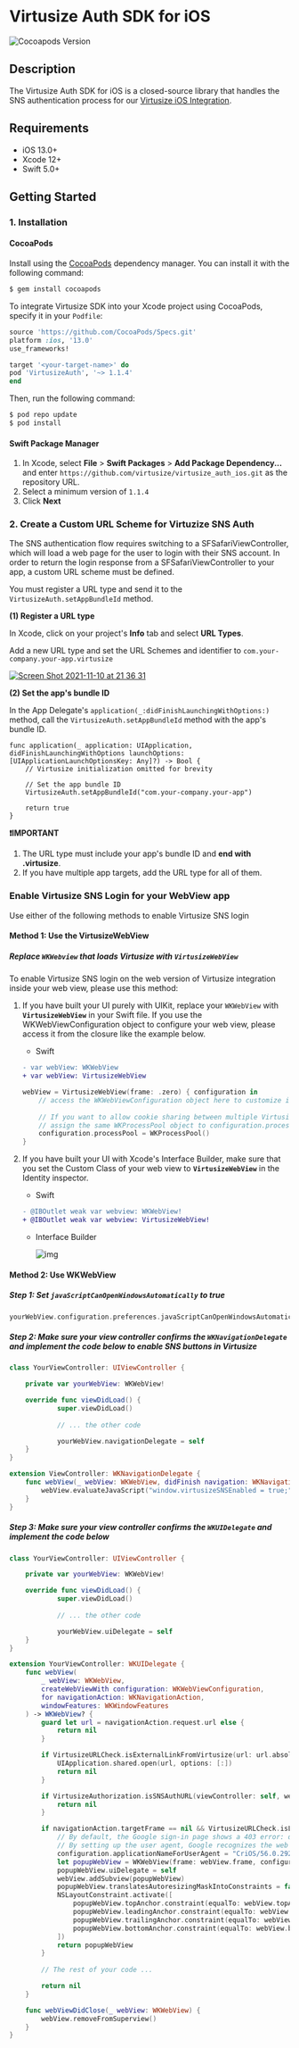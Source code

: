 # Virtusize Auth SDK for iOS

![Cocoapods Version](https://img.shields.io/cocoapods/v/VirtusizeAuth)



## Description

The Virtusize Auth SDK for iOS is a closed-source library that handles the SNS authentication process for our [Virtusize iOS Integration](https://github.com/virtusize/integration_ios).



## Requirements

- iOS 13.0+
- Xcode 12+
- Swift 5.0+



## Getting Started

### 1. Installation

#### CocoaPods

Install using the [CocoaPods](https://cocoapods.org/) dependency manager. You can install it with the following command:

```bash
$ gem install cocoapods
```

To integrate Virtusize SDK into your Xcode project using CocoaPods, specify it in your `Podfile`:

```ruby
source 'https://github.com/CocoaPods/Specs.git'
platform :ios, '13.0'
use_frameworks!

target '<your-target-name>' do
pod 'VirtusizeAuth', '~> 1.1.4'
end
```

Then, run the following command:

```bash
$ pod repo update
$ pod install
```

#### Swift Package Manager

1. In Xcode, select **File** > **Swift Packages** > **Add Package Dependency...** and enter `https://github.com/virtusize/virtusize_auth_ios.git` as the repository URL.
2. Select a minimum version of `1.1.4`
3. Click **Next**



### 2. Create a Custom URL Scheme for Virtuzize SNS Auth

The SNS authentication flow requires switching to a SFSafariViewController, which will load a web page for the user to login with their SNS account. In order to return the login response from a SFSafariViewController to your app, a custom URL scheme must be defined.

You must register a URL type and send it to the `VirtusizeAuth.setAppBundleId` method.

**(1) Register a URL type**

In Xcode, click on your project's **Info** tab and select **URL Types**.

Add a new URL type and set the URL Schemes and identifier to `com.your-company.your-app.virtusize`

[![Screen Shot 2021-11-10 at 21 36 31](https://user-images.githubusercontent.com/7802052/141114271-373fb239-91f8-4176-830b-5bc505e45017.png)](https://user-images.githubusercontent.com/7802052/141114271-373fb239-91f8-4176-830b-5bc505e45017.png)

**(2) Set the app's bundle ID**

In the App Delegate's `application(_:didFinishLaunchingWithOptions:)` method, call the `VirtusizeAuth.setAppBundleId` method with the app's bundle ID.

```
func application(_ application: UIApplication, didFinishLaunchingWithOptions launchOptions: [UIApplicationLaunchOptionsKey: Any]?) -> Bool {
	// Virtusize initialization omitted for brevity

	// Set the app bundle ID
	VirtusizeAuth.setAppBundleId("com.your-company.your-app")

	return true
}
```

**❗IMPORTANT**

1. The URL type must include your app's bundle ID and **end with .virtusize**.
2. If you have multiple app targets, add the URL type for all of them.



### Enable Virtusize SNS Login for your WebView app

Use either of the following methods to enable Virtusize SNS login

#### Method 1: Use the VirtusizeWebView

##### Replace `WKWebview` that loads Virtusize with `VirtusizeWebView`

To enable Virtusize SNS login on the web version of Virtusize integration inside your web view, please use this method:

1. If you have built your UI purely with UIKit, replace your `WKWebView` with **`VirtusizeWebView`** in your Swift file. If you use the WKWebViewConfiguration object to configure your web view, please access it from the closure like the example below.

   - Swift

   ```diff
   - var webView: WKWebView
   + var webView: VirtusizeWebView
   ```

   ```swift
   webView = VirtusizeWebView(frame: .zero) { configuration in
       // access the WKWebViewConfiguration object here to customize it
       
       // If you want to allow cookie sharing between multiple VirtusizeWebViews,
       // assign the same WKProcessPool object to configuration.processPool
       configuration.processPool = WKProcessPool()
   }
   ```

2. If you have built your UI with Xcode's Interface Builder, make sure that you set the Custom Class of your web view to **`VirtusizeWebView`** in the Identity inspector.

   - Swift

   ```diff
   - @IBOutlet weak var webview: WKWebView!
   + @IBOutlet weak var webview: VirtusizeWebView!
   ```

   - Interface Builder

     ![img](https://user-images.githubusercontent.com/7802052/121308895-87e3b500-c93c-11eb-8745-f4bf22bccdba.png)

#### Method 2: Use WKWebView

##### Step 1: Set `javaScriptCanOpenWindowsAutomatically` to true

```swift
yourWebView.configuration.preferences.javaScriptCanOpenWindowsAutomatically = true
```

##### Step 2: Make sure your view controller confirms the `WKNavigationDelegate` and implement the code below to enable SNS buttons in Virtusize

```swift
class YourViewController: UIViewController {

    private var yourWebView: WKWebView!

    override func viewDidLoad() {
            super.viewDidLoad()
            
            // ... the other code

            yourWebView.navigationDelegate = self
    }
}

extension ViewController: WKNavigationDelegate {
    func webView(_ webView: WKWebView, didFinish navigation: WKNavigation!) {
        webView.evaluateJavaScript("window.virtusizeSNSEnabled = true;")
    }
}
```

##### Step 3: Make sure your view controller confirms the `WKUIDelegate` and implement the code below

```swift
class YourViewController: UIViewController {

	private var yourWebView: WKWebView!

	override func viewDidLoad() {
            super.viewDidLoad()
            
            // ... the other code

            yourWebView.uiDelegate = self
	}
}

extension YourViewController: WKUIDelegate {
	func webView(
		_ webView: WKWebView,
		createWebViewWith configuration: WKWebViewConfiguration,
		for navigationAction: WKNavigationAction,
		windowFeatures: WKWindowFeatures
	) -> WKWebView? {
		guard let url = navigationAction.request.url else {
			return nil
		}

		if VirtusizeURLCheck.isExternalLinkFromVirtusize(url: url.absoluteString) {
			UIApplication.shared.open(url, options: [:])
			return nil
		}

		if VirtusizeAuthorization.isSNSAuthURL(viewController: self, webView: webView, url: url) {
			return nil
		}

		if navigationAction.targetFrame == nil && VirtusizeURLCheck.isLinkFromSNSAuth(url: url.absoluteString) {
            // By default, the Google sign-in page shows a 403 error: disallowed_useragent if you are visiting it within a web view.
            // By setting up the user agent, Google recognizes the web view as a Safari browser
            configuration.applicationNameForUserAgent = "CriOS/56.0.2924.75 Mobile/14E5239e Safari/602.1"      
			let popupWebView = WKWebView(frame: webView.frame, configuration: configuration)
			popupWebView.uiDelegate = self
			webView.addSubview(popupWebView)
			popupWebView.translatesAutoresizingMaskIntoConstraints = false
			NSLayoutConstraint.activate([
				popupWebView.topAnchor.constraint(equalTo: webView.topAnchor),
				popupWebView.leadingAnchor.constraint(equalTo: webView.leadingAnchor),
				popupWebView.trailingAnchor.constraint(equalTo: webView.trailingAnchor),
				popupWebView.bottomAnchor.constraint(equalTo: webView.bottomAnchor)
			])
			return popupWebView
		}
    
        // The rest of your code ... 

		return nil
	}

	func webViewDidClose(_ webView: WKWebView) {
		webView.removeFromSuperview()
	}
}
```
